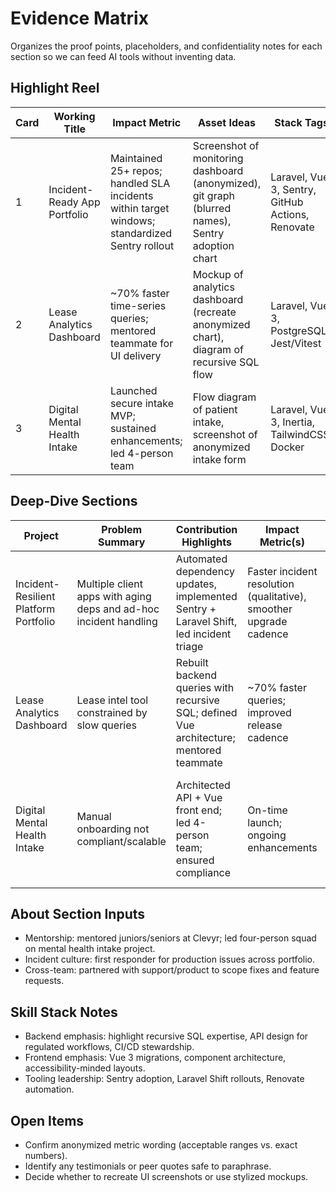 # Evidence Matrix

Organizes the proof points, placeholders, and confidentiality notes for each section so we can feed AI tools without inventing data.

## Highlight Reel

| Card | Working Title | Impact Metric | Asset Ideas | Stack Tags | Confidentiality Notes |
| --- | --- | --- | --- | --- | --- |
| 1 | Incident-Ready App Portfolio | Maintained 25+ repos; handled SLA incidents within target windows; standardized Sentry rollout | Screenshot of monitoring dashboard (anonymized), git graph (blurred names), Sentry adoption chart | Laravel, Vue 3, Sentry, GitHub Actions, Renovate | Replace client names with "Enterprise clients"; redact repo names |
| 2 | Lease Analytics Dashboard | ~70% faster time-series queries; mentored teammate for UI delivery | Mockup of analytics dashboard (recreate anonymized chart), diagram of recursive SQL flow | Laravel, Vue 3, PostgreSQL, Jest/Vitest | Use generic tenant data; avoid referencing proprietary datasets |
| 3 | Digital Mental Health Intake | Launched secure intake MVP; sustained enhancements; led 4-person team | Flow diagram of patient intake, screenshot of anonymized intake form | Laravel, Vue 3, Inertia, TailwindCSS, Docker | Describe client as "Mental health network"; remove HIPAA-sensitive labels |

## Deep-Dive Sections

| Project | Problem Summary | Contribution Highlights | Impact Metric(s) | Evidence Assets | NDA Considerations |
| --- | --- | --- | --- | --- | --- |
| Incident-Resilient Platform Portfolio | Multiple client apps with aging deps and ad-hoc incident handling | Automated dependency updates, implemented Sentry + Laravel Shift, led incident triage | Faster incident resolution (qualitative), smoother upgrade cadence | Dependency update log snapshot, before/after incident response timeline | Aggregate metrics; avoid specific client SLAs |
| Lease Analytics Dashboard | Lease intel tool constrained by slow queries | Rebuilt backend queries with recursive SQL; defined Vue architecture; mentored teammate | ~70% faster queries; improved release cadence | Performance benchmark chart, architecture sketch | Scrub customer names/data values |
| Digital Mental Health Intake | Manual onboarding not compliant/scalable | Architected API + Vue front end; led 4-person team; ensured compliance | On-time launch; ongoing enhancements | Swimlane diagram of intake process, code snippet showing validation pipeline | Replace org name with "Mental health provider"; no patient data |

## About Section Inputs

- Mentorship: mentored juniors/seniors at Clevyr; led four-person squad on mental health intake project.
- Incident culture: first responder for production issues across portfolio.
- Cross-team: partnered with support/product to scope fixes and feature requests.

## Skill Stack Notes

- Backend emphasis: highlight recursive SQL expertise, API design for regulated workflows, CI/CD stewardship.
- Frontend emphasis: Vue 3 migrations, component architecture, accessibility-minded layouts.
- Tooling leadership: Sentry adoption, Laravel Shift rollouts, Renovate automation.

## Open Items

- Confirm anonymized metric wording (acceptable ranges vs. exact numbers).
- Identify any testimonials or peer quotes safe to paraphrase.
- Decide whether to recreate UI screenshots or use stylized mockups.
